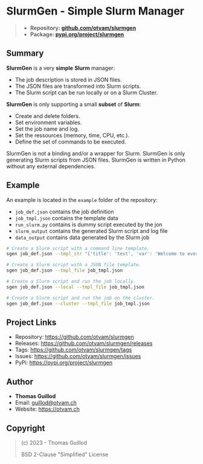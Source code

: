 # SlurmGen - Simple Slurm Manager

> * **Repository: [github.com/otvam/slurmgen](https://github.com/otvam/slurmgen)**
> * **Package: [pypi.org/project/slurmgen](https://pypi.org/project/slurmgen)**

## Summary

**SlurmGen** is a very **simple** **Slurm** manager:
* The job description is stored in JSON files.
* The JSON files are transformed into Slurm scripts.
* The Slurm script can be run locally or on a Slurm Cluster.

**SlurmGen** is only supporting a small **subset** of **Slurm**:
* Create and delete folders.
* Set environment variables.
* Set the job name and log.
* Set the ressources (memory, time, CPU, etc.).
* Define the set of commands to be executed.

SlurmGen is not a binding and/or a wrapper for Slurm.
SlurmGen is only generating Slurm scripts from JSON files.
SlurmGen is written in Python without any external dependencies.

## Example

An example is located in the `example` folder of the repository:
* `job_def.json` contains the job definition
* `job_tmpl.json` contains the template data
* `run_slurm.py` contains is dummy script executed by the jon
* `slurm_output` contains the generated Slurm script and log file
* `data_output` contains data generated by the Slurm job

```bash
# Create a Slurm script with a command line template.
sgen job_def.json --tmpl_str "{'title': 'test', 'var': 'Welcome to everyone'}"

# Create a Slurm script with a JSON file template.
sgen job_def.json --tmpl_file job_tmpl.json

# Create a Slurm script and run the job locally.
sgen job_def.json --local --tmpl_file job_tmpl.json

# Create a Slurm script and run the job on the cluster.
sgen job_def.json --cluster --tmpl_file job_tmpl.json
```

## Project Links

* Repository: https://github.com/otvam/slurmgen
* Releases: https://github.com/otvam/slurmgen/releases
* Tags: https://github.com/otvam/slurmgen/tags
* Issues: https://github.com/otvam/slurmgen/issues
* PyPi: https://pypi.org/project/slurmgen

## Author

* **Thomas Guillod**
* Email: guillod@otvam.ch
* Website: https://otvam.ch

## Copyright

> (c) 2023 - Thomas Guillod
> 
>  BSD 2-Clause "Simplified" License
